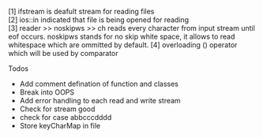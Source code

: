 [1] ifstream is deafult stream for reading files  
[2] ios::in indicated that file is being opened for reading  
[3] reader >> noskipws >> ch reads every character from input stream until eof occurs. noskipws stands for no skip white space, it allows to read whitespace which are ommitted by default.
[4] overloading () operator which will be used by comparator

Todos

- Add comment defination of function and classes
- Break into OOPS
- Add error handling to each read and write stream
- Check for stream good
- check for case abbcccdddd
- Store keyCharMap in file
